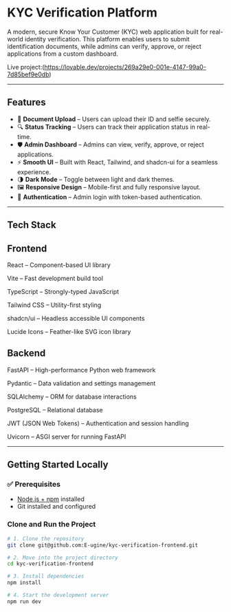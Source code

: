 # KYC Verification Platform

A modern, secure Know Your Customer (KYC) web application built for real-world identity verification. This platform enables users to submit identification documents, while admins can verify, approve, or reject applications from a custom dashboard.

Live project:(https://lovable.dev/projects/269a29e0-001e-4147-99a0-7d85bef9e0db)

---

## Features

- 📄 **Document Upload** – Users can upload their ID and selfie securely.
- 🔍 **Status Tracking** – Users can track their application status in real-time.
- 🛡️ **Admin Dashboard** – Admins can view, verify, approve, or reject applications.
- ⚡ **Smooth UI** – Built with React, Tailwind, and shadcn-ui for a seamless experience.
- 🌗 **Dark Mode** – Toggle between light and dark themes.
- 🖼️ **Responsive Design** – Mobile-first and fully responsive layout.
- 🔐 **Authentication** – Admin login with token-based authentication.

---

## Tech Stack
## Frontend
React – Component-based UI library

Vite – Fast development build tool

TypeScript – Strongly-typed JavaScript

Tailwind CSS – Utility-first styling

shadcn/ui – Headless accessible UI components

Lucide Icons – Feather-like SVG icon library

## Backend
FastAPI – High-performance Python web framework

Pydantic – Data validation and settings management

SQLAlchemy – ORM for database interactions

PostgreSQL – Relational database

JWT (JSON Web Tokens) – Authentication and session handling

Uvicorn – ASGI server for running FastAPI

---

## Getting Started Locally

### ✅ Prerequisites

- [Node.js + npm](https://github.com/nvm-sh/nvm#installing-and-updating) installed
- Git installed and configured

### Clone and Run the Project

```bash
# 1. Clone the repository
git clone git@github.com:E-ugine/kyc-verification-frontend.git

# 2. Move into the project directory
cd kyc-verification-frontend

# 3. Install dependencies
npm install

# 4. Start the development server
npm run dev


